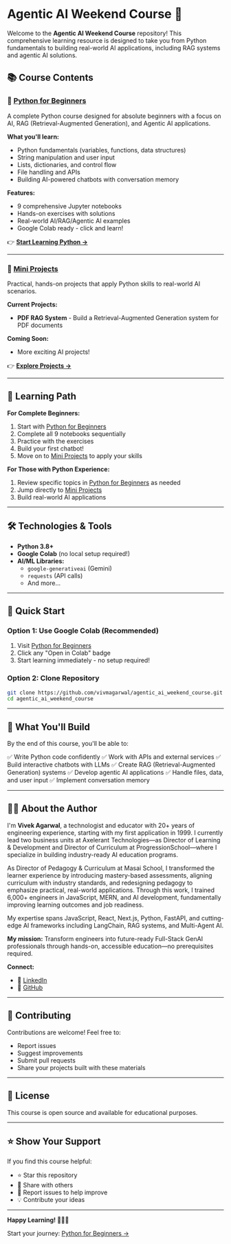 # Agentic AI Weekend Course 🤖

Welcome to the **Agentic AI Weekend Course** repository! This comprehensive learning resource is designed to take you from Python fundamentals to building real-world AI applications, including RAG systems and agentic AI solutions.

## 📚 Course Contents

### 🐍 [Python for Beginners](./python_for_beginners/)

A complete Python course designed for absolute beginners with a focus on AI, RAG (Retrieval-Augmented Generation), and Agentic AI applications.

**What you'll learn:**
- Python fundamentals (variables, functions, data structures)
- String manipulation and user input
- Lists, dictionaries, and control flow
- File handling and APIs
- Building AI-powered chatbots with conversation memory

**Features:**
- 9 comprehensive Jupyter notebooks
- Hands-on exercises with solutions
- Real-world AI/RAG/Agentic AI examples
- Google Colab ready - click and learn!

👉 **[Start Learning Python →](./python_for_beginners/)**

---

### 🚀 [Mini Projects](./mini_projects/)

Practical, hands-on projects that apply Python skills to real-world AI scenarios.

**Current Projects:**
- **PDF RAG System** - Build a Retrieval-Augmented Generation system for PDF documents

**Coming Soon:**
- More exciting AI projects!

👉 **[Explore Projects →](./mini_projects/)**

---

## 🎯 Learning Path

**For Complete Beginners:**
1. Start with [Python for Beginners](./python_for_beginners/)
2. Complete all 9 notebooks sequentially
3. Practice with the exercises
4. Build your first chatbot!
5. Move on to [Mini Projects](./mini_projects/) to apply your skills

**For Those with Python Experience:**
1. Review specific topics in [Python for Beginners](./python_for_beginners/) as needed
2. Jump directly to [Mini Projects](./mini_projects/)
3. Build real-world AI applications

---

## 🛠️ Technologies & Tools

- **Python 3.8+**
- **Google Colab** (no local setup required!)
- **AI/ML Libraries:**
  - `google-generativeai` (Gemini)
  - `requests` (API calls)
  - And more...

---

## 🚀 Quick Start

### Option 1: Use Google Colab (Recommended)
1. Visit [Python for Beginners](./python_for_beginners/)
2. Click any "Open in Colab" badge
3. Start learning immediately - no setup required!

### Option 2: Clone Repository
```bash
git clone https://github.com/vivmagarwal/agentic_ai_weekend_course.git
cd agentic_ai_weekend_course
```

---

## 📖 What You'll Build

By the end of this course, you'll be able to:

✅ Write Python code confidently
✅ Work with APIs and external services
✅ Build interactive chatbots with LLMs
✅ Create RAG (Retrieval-Augmented Generation) systems
✅ Develop agentic AI applications
✅ Handle files, data, and user input
✅ Implement conversation memory

---

## 👨‍💻 About the Author

I'm **Vivek Agarwal**, a technologist and educator with 20+ years of engineering experience, starting with my first application in 1999. I currently lead two business units at Axelerant Technologies—as Director of Learning & Development and Director of Curriculum at ProgressionSchool—where I specialize in building industry-ready AI education programs.

As Director of Pedagogy & Curriculum at Masai School, I transformed the learner experience by introducing mastery-based assessments, aligning curriculum with industry standards, and redesigning pedagogy to emphasize practical, real-world applications. Through this work, I trained 6,000+ engineers in JavaScript, MERN, and AI development, fundamentally improving learning outcomes and job readiness.

My expertise spans JavaScript, React, Next.js, Python, FastAPI, and cutting-edge AI frameworks including LangChain, RAG systems, and Multi-Agent AI.

**My mission:** Transform engineers into future-ready Full-Stack GenAI professionals through hands-on, accessible education—no prerequisites required.

**Connect:**
- 🔗 [LinkedIn](https://www.linkedin.com/in/vivmagarwal/)
- 🐙 [GitHub](https://github.com/vivmagarwal)

---

## 🤝 Contributing

Contributions are welcome! Feel free to:
- Report issues
- Suggest improvements
- Submit pull requests
- Share your projects built with these materials

---

## 📜 License

This course is open source and available for educational purposes.

---

## ⭐ Show Your Support

If you find this course helpful:
- ⭐ Star this repository
- 🔄 Share with others
- 🐛 Report issues to help improve
- 💡 Contribute your ideas

---

**Happy Learning! 🚀🐍🤖**

Start your journey: [Python for Beginners →](./python_for_beginners/)
